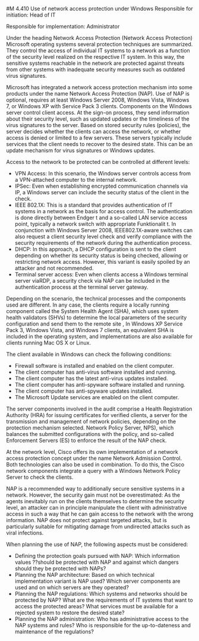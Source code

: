 #M 4.410 Use of network access protection under Windows
Responsible for initiation: Head of IT

Responsible for implementation: Administrator

Under the heading Network Access Protection (Network Access Protection) Microsoft operating systems several protection techniques are summarized. They control the access of individual IT systems to a network as a function of the security level realized on the respective IT system. In this way, the sensitive systems reachable in the network are protected against threats from other systems with inadequate security measures such as outdated virus signatures.

Microsoft has integrated a network access protection mechanism into some products under the name Network Access Protection (NAP). Use of NAP is optional, requires at least Windows Server 2008, Windows Vista, Windows 7, or Windows XP with Service Pack 3 clients. Components on the Windows server control client access. At the sign-on process, they send information about their security level, such as updated updates or the timeliness of the virus signatures to the server. Based on stored security rules (policies), the server decides whether the clients can access the network, or whether access is denied or limited to a few servers. These servers typically include services that the client needs to recover to the desired state. This can be an update mechanism for virus signatures or Windows updates.

Access to the network to be protected can be controlled at different levels:

* VPN Access: In this scenario, the Windows server controls access from a VPN-attached computer to the internal network.
* IPSec: Even when establishing encrypted communication channels via IP, a Windows server can include the security status of the client in the check.
* IEEE 802.1X: This is a standard that provides authentication of IT systems in a network as the basis for access control. The authentication is done directly between Endger t and a so-called LAN service access point, typically a network switch with appropriate Funktionalit t. In conjunction with Windows Server 2008, IEEE802.1X-aware switches can also request a client security level check and verify compliance with the security requirements of the network during the authentication process.
* DHCP: In this approach, a DHCP configuration is sent to the client depending on whether its security status is being checked, allowing or restricting network access. However, this variant is easily spoiled by an attacker and not recommended.
* Terminal server access: Even when clients access a Windows terminal server viaRDP, a security check via NAP can be included in the authentication process at the terminal server gateway.


Depending on the scenario, the technical processes and the components used are different. In any case, the clients require a locally running component called the System Health Agent (SHA), which uses system health validators (SHVs) to determine the local parameters of the security configuration and send them to the remote site , In Windows XP Service Pack 3, Windows Vista, and Windows 7 clients, an equivalent SHA is included in the operating system, and implementations are also available for clients running Mac OS X or Linux.

The client available in Windows can check the following conditions:

* Firewall software is installed and enabled on the client computer.
* The client computer has anti-virus software installed and running.
* The client computer has the latest anti-virus updates installed.
* The client computer has anti-spyware software installed and running.
* The client computer has anti-spyware updates installed.
* The Microsoft Update services are enabled on the client computer.


The server components involved in the audit comprise a Health Registration Authority (HRA) for issuing certificates for verified clients, a server for the transmission and management of network policies, depending on the protection mechanism selected. Network Policy Server, NPS), which balances the submitted configurations with the policy, and so-called Enforcement Servers (ES) to enforce the result of the NAP check.

At the network level, Cisco offers its own implementation of a network access protection concept under the name Network Admission Control. Both technologies can also be used in combination. To do this, the Cisco network components integrate a query with a Windows Network Policy Server to check the clients.

NAP is a recommended way to additionally secure sensitive systems in a network. However, the security gain must not be overestimated: As the agents inevitably run on the clients themselves to determine the security level, an attacker can in principle manipulate the client with administrative access in such a way that he can gain access to the network with the wrong information. NAP does not protect against targeted attacks, but is particularly suitable for mitigating damage from undirected attacks such as viral infections.

When planning the use of NAP, the following aspects must be considered:

* Defining the protection goals pursued with NAP: Which information values ??should be protected with NAP and against which dangers should they be protected with NAPs?
* Planning the NAP architecture: Based on which technical implementation variant is NAP used? Which server components are used and on which servers are they operated?
* Planning the NAP regulations: Which systems and networks should be protected by NAP? What are the requirements of IT systems that want to access the protected areas? What services must be available for a rejected system to restore the desired state?
* Planning the NAP administration: Who has administrative access to the NAP systems and rules? Who is responsible for the up-to-dateness and maintenance of the regulations?




